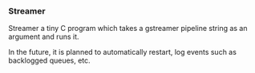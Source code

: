 ### Streamer

Streamer a tiny C program which takes a gstreamer pipeline string as an argument and runs it.

In the future, it is planned to automatically restart, log events such as backlogged queues, etc.
